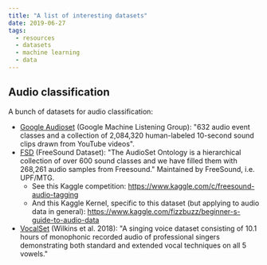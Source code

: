 ```yaml
---
title: "A list of interesting datasets"
date: 2019-06-27
tags:
  - resources
  - datasets
  - machine learning
  - data
---
```


## Audio classification

A bunch of datasets for audio classification:

* [Google Audioset] (Google Machine Listening Group): "632 audio event classes and a collection of 2,084,320 human-labeled 10-second sound clips drawn from YouTube videos".
* [FSD] (FreeSound Dataset): "The AudioSet Ontology is a hierarchical collection of over 600 sound classes and we have filled them with 268,261 audio samples from Freesound." Maintained by FreeSound, i.e. UPF/MTG.
    - See this Kaggle competition: https://www.kaggle.com/c/freesound-audio-tagging
    - And this Kaggle Kernel, specific to this dataset (but applying to audio
    data in general): https://www.kaggle.com/fizzbuzz/beginner-s-guide-to-audio-data
* [VocalSet] (Wilkins et al. 2018): "A singing voice dataset consisting of
10.1 hours of monophonic recorded audio of professional singers demonstrating
both standard and extended vocal techniques on all 5 vowels."

[Google Audioset]: https://research.google.com/audioset/
[FSD]: https://datasets.freesound.org/
[VocalSet]: https://zenodo.org/record/1442513
